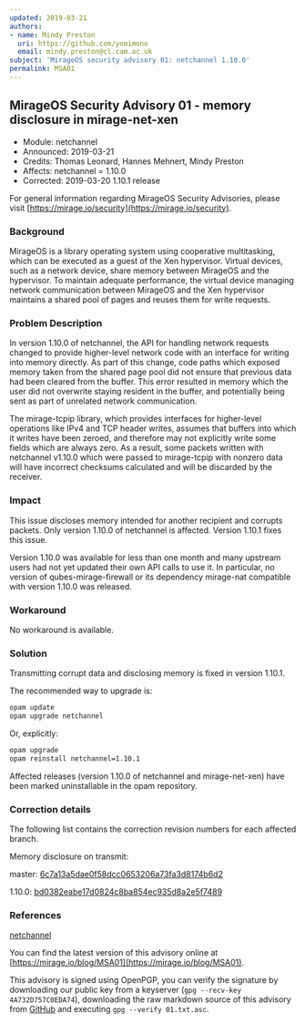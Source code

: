 ```yaml
---
updated: 2019-03-21
authors:
- name: Mindy Preston
  uri: https://github.com/yomimono
  email: mindy.preston@cl.cam.ac.uk
subject: 'MirageOS security advisory 01: netchannel 1.10.0'
permalink: MSA01
---
```


## MirageOS Security Advisory 01 - memory disclosure in mirage-net-xen

- Module:       netchannel
- Announced:    2019-03-21
- Credits:      Thomas Leonard, Hannes Mehnert, Mindy Preston
- Affects:      netchannel = 1.10.0
- Corrected:    2019-03-20 1.10.1 release

For general information regarding MirageOS Security Advisories,
please visit [https://mirage.io/security](https://mirage.io/security).

### Background

MirageOS is a library operating system using cooperative multitasking, which can
be executed as a guest of the Xen hypervisor.  Virtual devices, such as a
network device, share memory between MirageOS and the hypervisor.  To maintain
adequate performance, the virtual device managing network communication between
MirageOS and the Xen hypervisor maintains a shared pool of pages and reuses
them for write requests.

### Problem Description

In version 1.10.0 of netchannel, the API for handling network requests
changed to provide higher-level network code with an interface for writing into
memory directly.  As part of this change, code paths which exposed memory taken
from the shared page pool did not ensure that previous data had been cleared
from the buffer.  This error resulted in memory which the user did not
overwrite staying resident in the buffer, and potentially being sent as part of
unrelated network communication.

The mirage-tcpip library, which provides interfaces for higher-level operations
like IPv4 and TCP header writes, assumes that buffers into which it writes have
been zeroed, and therefore may not explicitly write some fields which are always
zero.  As a result, some packets written with netchannel v1.10.0 which were
passed to mirage-tcpip with nonzero data will have incorrect checksums
calculated and will be discarded by the receiver.

### Impact

This issue discloses memory intended for another recipient and corrupts packets.
Only version 1.10.0 of netchannel is affected.  Version 1.10.1 fixes this issue.

Version 1.10.0 was available for less than one month and many upstream users
had not yet updated their own API calls to use it.  In particular, no version of
qubes-mirage-firewall or its dependency mirage-nat compatible with version
1.10.0 was released.

### Workaround

No workaround is available.

### Solution

Transmitting corrupt data and disclosing memory is fixed in version 1.10.1.

The recommended way to upgrade is:
```bash
opam update
opam upgrade netchannel
```

Or, explicitly:
```bash
opam upgrade
opam reinstall netchannel=1.10.1
```

Affected releases (version 1.10.0 of netchannel and mirage-net-xen) have been marked uninstallable in the opam repository.

### Correction details

The following list contains the correction revision numbers for each
affected branch.

Memory disclosure on transmit:

master: [6c7a13a5dae0f58dcc0653206a73fa3d8174b6d2](https://github.com/mirage/mirage-net-xen/commit/6c7a13a5dae0f58dcc0653206a73fa3d8174b6d2)

1.10.0: [bd0382eabe17d0824c8ba854ec935d8a2e5f7489](https://github.com/mirage/mirage-net-xen/commit/bd0382eabe17d0824c8ba854ec935d8a2e5f7489)

### References

[netchannel](https://github.com/mirage/mirage-net-xen)

You can find the latest version of this advisory online at
[https://mirage.io/blog/MSA01](https://mirage.io/blog/MSA01).

This advisory is signed using OpenPGP, you can verify the signature
by downloading our public key from a keyserver (`gpg --recv-key 4A732D757C0EDA74`),
downloading the raw markdown source of this advisory from [GitHub](https://raw.githubusercontent.com/mirage/mirage-www/master/data/security/01.txt.asc)
and executing `gpg --verify 01.txt.asc`.
